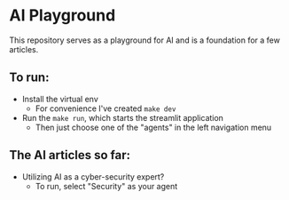 # AI Playground

This repository serves as a playground for AI and is a foundation for a few articles.

## To run:
- Install the virtual env
  - For convenience I've created `make dev`
- Run the `make run`, which starts the streamlit application
  - Then just choose one of the "agents" in the left navigation menu

## The AI articles so far:

- Utilizing AI as a cyber-security expert?
  - To run, select "Security" as your agent